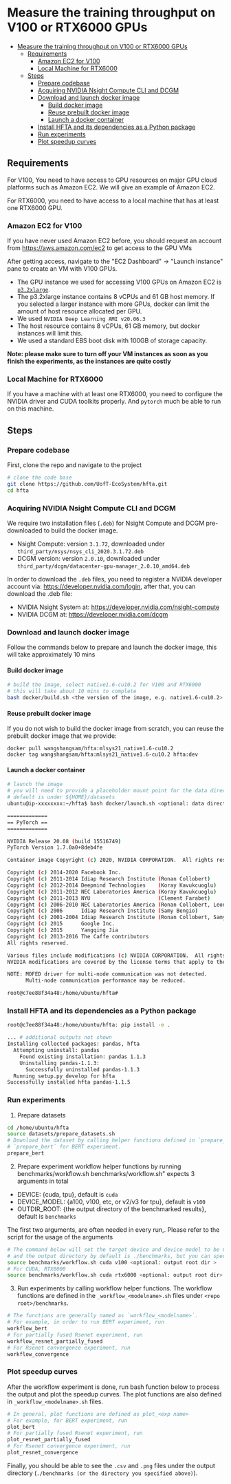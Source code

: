   # Measure the training throughput on V100 or RTX6000 GPUs

- [Measure the training throughput on V100 or RTX6000 GPUs](#measure-the-training-throughput-on-v100-or-rtx6000-gpus)
  - [Requirements](#requirements)
    - [Amazon EC2 for V100](#amazon-ec2-for-v100)
    - [Local Machine for RTX6000](#local-machine-for-rtx6000)
  - [Steps](#steps)
    - [Prepare codebase](#prepare-codebase)
    - [Acquiring NVIDIA Nsight Compute CLI and DCGM](#acquiring-nvidia-nsight-compute-cli-and-dcgm)
    - [Download and launch docker image](#download-and-launch-docker-image)
      - [Build docker image](#build-docker-image)
      - [Reuse prebuilt docker image](#reuse-prebuilt-docker-image)
      - [Launch a docker container](#launch-a-docker-container)
    - [Install HFTA and its dependencies as a Python package](#install-hfta-and-its-dependencies-as-a-python-package)
    - [Run experiments](#run-experiments)
    - [Plot speedup curves](#plot-speedup-curves)

## Requirements

For V100, You need to have access to GPU resources on major GPU cloud platforms such as Amazon EC2. We will give an example of Amazon EC2. 

For RTX6000, you need to have access to a local machine that has at least one RTX6000 GPU.


### Amazon EC2 for V100

If you have never used Amazon EC2 before, you should request an account from <https://aws.amazon.com/ec2> to get access to the GPU VMs

After getting access, navigate to the "EC2 Dashboard" -> "Launch instance"  pane to create an VM with V100 GPUs.
- The GPU instance we used for accessing V100 GPUs on Amazon EC2 is [`p3.2xlarge`](https://aws.amazon.com/ec2/instance-types/p3/).
- The p3.2xlarge instance contains 8 vCPUs and 61 GB host memory. If you selected a larger instance with more GPUs, docker can limit the amount of host resource allocated per GPU.
- We used `NVIDIA Deep Learning AMI v20.06.3`
- The host resource contains 8 vCPUs, 61 GB memory, but docker instances will limit this.
- We used a standard EBS boot disk with 100GB of storage capacity.

__Note: please make sure to turn off your VM instances as soon as you finish the experiments, as the instances are quite costly__

### Local Machine for RTX6000
If you have a machine with at least one RTX6000, you need to configure the NVIDIA driver and CUDA toolkits properly. And `pytorch` much be able to run on this machine.

## Steps



### Prepare codebase

First, clone the repo and navigate to the project

```bash
# clone the code base
git clone https://github.com/UofT-EcoSystem/hfta.git
cd hfta
```

### Acquiring NVIDIA Nsight Compute CLI and DCGM

We require two installation files (`.deb`) for Nsight Compute and DCGM pre-downloaded to build the docker image.

- Nsight Compute: version `3.1.72`, downloaded under `third_party/nsys/nsys_cli_2020.3.1.72.deb`
- DCGM version: version `2.0.10`, downloaded under  `third_party/dcgm/datacenter-gpu-manager_2.0.10_amd64.deb`

In order to download the `.deb` files, you need to register a NVIDIA developer account via: <https://developer.nvidia.com/login>, after that, you can download the .deb file:
- NVIDIA Nsight System at: <https://developer.nvidia.com/nsight-compute>
- NVIDIA DCGM at: <https://developer.nvidia.com/dcgm>


### Download and launch docker image

Follow the commands below to prepare and launch the docker image, this will take approximately 10 mins

#### Build docker image
```bash
# build the image, select native1.6-cu10.2 for V100 and RTX6000 
# this will take about 10 mins to complete
bash docker/build.sh <the version of the image, e.g. native1.6-cu10.2>
```

#### Reuse prebuilt docker image
If you do not wish to build the docker image from scratch, you can reuse the
prebuilt docker image that we provide:
```
docker pull wangshangsam/hfta:mlsys21_native1.6-cu10.2
docker tag wangshangsam/hfta:mlsys21_native1.6-cu10.2 hfta:dev
```


#### Launch a docker container
```bash
# launch the image
# you will need to provide a placeholder mount point for the data directory
# default is under ${HOME}/datasets
ubuntu@ip-xxxxxxxx:~/hfta$ bash docker/launch.sh <optional: data directory mount point> <optional: image tag>

=============
== PyTorch ==
=============

NVIDIA Release 20.08 (build 15516749)
PyTorch Version 1.7.0a0+8deb4fe

Container image Copyright (c) 2020, NVIDIA CORPORATION.  All rights reserved.

Copyright (c) 2014-2020 Facebook Inc.
Copyright (c) 2011-2014 Idiap Research Institute (Ronan Collobert)
Copyright (c) 2012-2014 Deepmind Technologies    (Koray Kavukcuoglu)
Copyright (c) 2011-2012 NEC Laboratories America (Koray Kavukcuoglu)
Copyright (c) 2011-2013 NYU                      (Clement Farabet)
Copyright (c) 2006-2010 NEC Laboratories America (Ronan Collobert, Leon Bottou, Iain Melvin, Jason Weston)
Copyright (c) 2006      Idiap Research Institute (Samy Bengio)
Copyright (c) 2001-2004 Idiap Research Institute (Ronan Collobert, Samy Bengio, Johnny Mariethoz)
Copyright (c) 2015      Google Inc.
Copyright (c) 2015      Yangqing Jia
Copyright (c) 2013-2016 The Caffe contributors
All rights reserved.

Various files include modifications (c) NVIDIA CORPORATION.  All rights reserved.
NVIDIA modifications are covered by the license terms that apply to the underlying project or file.

NOTE: MOFED driver for multi-node communication was not detected.
      Multi-node communication performance may be reduced.

root@c7ee88f34a48:/home/ubuntu/hfta#

```

###  Install HFTA and its dependencies as a Python package

```bash
root@c7ee88f34a48:/home/ubuntu/hfta: pip install -e .

... # additional outputs not shown
Installing collected packages: pandas, hfta
  Attempting uninstall: pandas
    Found existing installation: pandas 1.1.3
    Uninstalling pandas-1.1.3:
      Successfully uninstalled pandas-1.1.3
  Running setup.py develop for hfta
Successfully installed hfta pandas-1.1.5
```


### Run experiments

1. Prepare datasets
```bash
cd /home/ubuntu/hfta
source datasets/prepare_datasets.sh
# Download the dataset by calling helper functions defined in `prepare_datasets.sh`. For example: run
# `prepare_bert` for BERT experiment.
prepare_bert
```

2. Prepare experiment workflow helper functions by running benchmarks/workflow.sh
benchmarks/workflow.sh" expects 3 arguments in total
- DEVICE: {cuda, tpu}, default is `cuda`
- DEVICE_MODEL: {a100, v100, etc, or v2/v3 for tpu}, default is `v100`
- OUTDIR_ROOT: {the output directory of the benchmarked results}, default is `benchmarks`

The first two arguments, are often needed in every run,. Please refer to the script for the usage of the arguments
```bash
# The command below will set the target device and device model to be CUDA, V100,
# and the output directory by default is ./benchmarks, but you can specify other things
source benchmarks/workflow.sh cuda v100 <optional: output root dir >
# For CUDA, RTX6000
source benchmarks/workflow.sh cuda rtx6000 <optional: output root dir>
```

3. Run experiments by calling workflow helper functions. The workflow functions are defined in the `_workflow_<modelname>.sh` files under `<repo root>/benchmarks`.
```bash
# The functions are generally named as `workflow_<modelname>`.
# For example, in order to run BERT experiment, run
workflow_bert
# For partially fused Rsenet experiment, run
workflow_resnet_partially_fused
# For Rsenet convergence experiment, run
workflow_convergence 
```

### Plot speedup curves

After the workflow experiment is done, run bash function below to process the output and plot the speedup curves. The plot functions are also defined in `_workflow_<modelname>.sh` files.

```bash
# In general, plot functions are defined as plot_<exp name>
# For example, for BERT experiment, run
plot_bert
# For partially fused Rsenet experiment, run
plot_resnet_partially_fused
# For Rsenet convergence experiment, run
plot_resnet_convergence
```

Finally, you should be able to see the `.csv` and `.png` files under the output directory (`./benchmarks (or the directory you specified above)`).